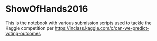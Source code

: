 # ShowOfHands2016
This is the notebook with various submission scripts used to tackle the Kaggle competition per https://inclass.kaggle.com/c/can-we-predict-voting-outcomes
